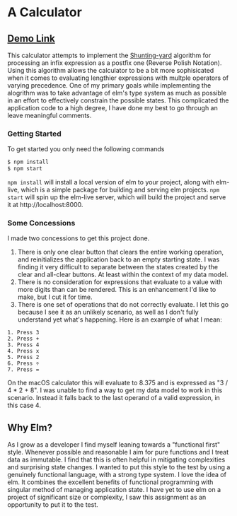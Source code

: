 # A Calculator
[Demo Link](https://vigorous-wilson-c30c63.netlify.app/)
---
This calculator attempts to implement the [Shunting-yard](https://en.wikipedia.org/wiki/Shunting-yard_algorithm) algorithm for processing an infix expression as a postfix one (Reverse Polish Notation).
Using this algorithm allows the calculator to be a bit more sophisicated when it comes to evaluating lengthier expressions with multple operators of varying precedence.
One of my primary goals while implementing the alogrithm was to take advantage of elm's type system as much as possible in an effort to effectively constrain the possible states.
This complicated the application code to a high degree, I have done my best to go through an leave meaningful comments.

### Getting Started
To get started you only need the following commands
```bash
$ npm install
$ npm start
```
`npm install` will install a local version of elm to your project, along with elm-live, which is a simple package for building and serving elm projects.
`npm start` will spin up the elm-live server, which will build the project and serve it at http://localhost:8000.

### Some Concessions
I made two concessions to get this project done.
  1. There is only one clear button that clears the entire working operation, and reinitializes the application back to an empty starting state. I was finding it very difficult to separate between the states created by the clear and all-clear buttons. At least within the context of my data model.
  2. There is no consideration for expressions that evaluate to a value with more digits than can be rendered. This is an enhancement I'd like to make, but I cut it for time.
  3. There is one set of operations that do not correctly evaluate. I let this go because I see it as an unlikely scenario, as well as I don't fully understand yet what's happening. Here is an example of what I mean:

    1. Press 3
    2. Press +
    3. Press 4
    4. Press x
    5. Press 2
    6. Press ÷
    7. Press =
  On the macOS calculator this will evaluate to 8.375 and is expressed as "3 / 4 * 2 + 8".
  I was unable to find a way to get my data model to work in this scenario. Instead it falls back to the last operand of a valid expression, in this case 4.


## Why Elm?
As I grow as a developer I find myself leaning towards a "functional first" style. 
Whenever possible and reasonable I aim for pure functions and I treat data as immutable. I find that this is often helpful in mitigating complexities and surprising state changes.
I wanted to put this style to the test by using a genuinely functional language, with a strong type system.
I love the idea of elm. It combines the excellent benefits of functional programming with singular method of managing application state. 
I have yet to use elm on a project of significant size or complexity, I saw this assignment as an opportunity to put it to the test.
